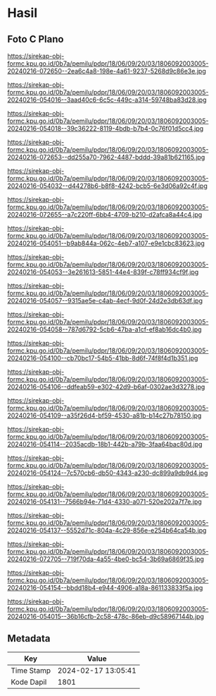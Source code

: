 # Hasil

## Foto C Plano

https://sirekap-obj-formc.kpu.go.id/0b7a/pemilu/pdpr/18/06/09/20/03/1806092003005-20240216-072650--2ea6c4a8-198e-4a61-9237-5268d9c86e3e.jpg

https://sirekap-obj-formc.kpu.go.id/0b7a/pemilu/pdpr/18/06/09/20/03/1806092003005-20240216-054016--3aad40c6-6c5c-449c-a314-59748ba83d28.jpg

https://sirekap-obj-formc.kpu.go.id/0b7a/pemilu/pdpr/18/06/09/20/03/1806092003005-20240216-054018--39c36222-8119-4bdb-b7b4-0c76f01d5cc4.jpg

https://sirekap-obj-formc.kpu.go.id/0b7a/pemilu/pdpr/18/06/09/20/03/1806092003005-20240216-072653--dd255a70-7962-4487-bddd-39a81b621165.jpg

https://sirekap-obj-formc.kpu.go.id/0b7a/pemilu/pdpr/18/06/09/20/03/1806092003005-20240216-054032--d44278b6-b8f8-4242-bcb5-6e3d06a92c4f.jpg

https://sirekap-obj-formc.kpu.go.id/0b7a/pemilu/pdpr/18/06/09/20/03/1806092003005-20240216-072655--a7c220ff-6bb4-4709-b210-d2afca8a44c4.jpg

https://sirekap-obj-formc.kpu.go.id/0b7a/pemilu/pdpr/18/06/09/20/03/1806092003005-20240216-054051--b9ab844a-062c-4eb7-a107-e9e1cbc83623.jpg

https://sirekap-obj-formc.kpu.go.id/0b7a/pemilu/pdpr/18/06/09/20/03/1806092003005-20240216-054053--3e261613-5851-44e4-839f-c78ff934cf9f.jpg

https://sirekap-obj-formc.kpu.go.id/0b7a/pemilu/pdpr/18/06/09/20/03/1806092003005-20240216-054057--9315ae5e-c4ab-4ecf-9d0f-24d2e3db63df.jpg

https://sirekap-obj-formc.kpu.go.id/0b7a/pemilu/pdpr/18/06/09/20/03/1806092003005-20240216-054058--787d6792-5cb6-47ba-a1cf-ef8ab16dc4b0.jpg

https://sirekap-obj-formc.kpu.go.id/0b7a/pemilu/pdpr/18/06/09/20/03/1806092003005-20240216-054100--cb70bc17-54b5-41bb-8d6f-74f8f4d1b351.jpg

https://sirekap-obj-formc.kpu.go.id/0b7a/pemilu/pdpr/18/06/09/20/03/1806092003005-20240216-054106--ddfeab59-e302-42d9-b6af-0302ae3d3278.jpg

https://sirekap-obj-formc.kpu.go.id/0b7a/pemilu/pdpr/18/06/09/20/03/1806092003005-20240216-054109--a35f26d4-bf59-4530-a81b-b14c27b78150.jpg

https://sirekap-obj-formc.kpu.go.id/0b7a/pemilu/pdpr/18/06/09/20/03/1806092003005-20240216-054114--2035acdb-18b1-442b-a79b-3faa64bac80d.jpg

https://sirekap-obj-formc.kpu.go.id/0b7a/pemilu/pdpr/18/06/09/20/03/1806092003005-20240216-054124--7c570cb6-db50-4343-a230-dc899a9db9d4.jpg

https://sirekap-obj-formc.kpu.go.id/0b7a/pemilu/pdpr/18/06/09/20/03/1806092003005-20240216-054131--7566b94e-71d4-4330-a071-520e202a7f7e.jpg

https://sirekap-obj-formc.kpu.go.id/0b7a/pemilu/pdpr/18/06/09/20/03/1806092003005-20240216-054137--5552d71c-804a-4c29-856e-e254b64ca54b.jpg

https://sirekap-obj-formc.kpu.go.id/0b7a/pemilu/pdpr/18/06/09/20/03/1806092003005-20240216-072705--719f70da-4a55-4be0-bc54-3b69a6869f35.jpg

https://sirekap-obj-formc.kpu.go.id/0b7a/pemilu/pdpr/18/06/09/20/03/1806092003005-20240216-054154--bbdd18b4-e944-4906-a18a-861133833f5a.jpg

https://sirekap-obj-formc.kpu.go.id/0b7a/pemilu/pdpr/18/06/09/20/03/1806092003005-20240216-054015--36b16cfb-2c58-478c-86eb-d9c58967144b.jpg


## Metadata

| Key        | Value               |
| ---------- | ------------------- |
| Time Stamp | 2024-02-17 13:05:41 |
| Kode Dapil | 1801                |



